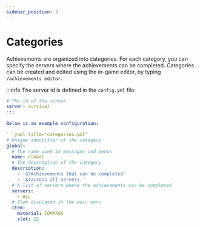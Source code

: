 ```yaml
---
sidebar_position: 3
---
```


# Categories

Achievements are organized into categories. For each category, you can specify the servers where the achievements can be completed.
Categories can be created and edited using the in-game editor, by typing `/achievements editor`.

:::info
The server id is defined in the `config.yml` file:
```yaml title="config.yml"
# The id of the server
server: survival
:::
  
Below is an example configuration:

```yaml title="categories.yml"
# Unique identifier of the category
global:
  # The name used in messages and menus
  name: Global
  # The description of the category
  description:
    - '&7Achievements that can be completed'
    - '&7across all servers.'
  # A list of servers where the achievements can be completed
  servers:
    - ALL
  # Item displayed in the main menu
  item:
    material: COMPASS
    slot: 12
```